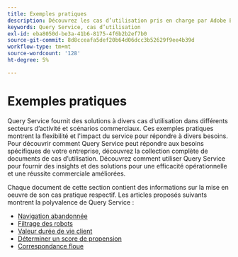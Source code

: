 ```yaml
---
title: Exemples pratiques
description: Découvrez les cas d’utilisation pris en charge par Adobe Experience Platform Query Service.
keywords: Query Service, cas d’utilisation
exl-id: eba8050d-be3a-41b6-8175-4f6b2b2ef7b0
source-git-commit: 8d8cceafa5def20b64d06dcc3b52629f9ee4b39d
workflow-type: tm+mt
source-wordcount: '128'
ht-degree: 5%

---
```


# Exemples pratiques

Query Service fournit des solutions à divers cas d’utilisation dans différents secteurs d’activité et scénarios commerciaux. Ces exemples pratiques montrent la flexibilité et l&#39;impact du service pour répondre à divers besoins. Pour découvrir comment Query Service peut répondre aux besoins spécifiques de votre entreprise, découvrez la collection complète de documents de cas d’utilisation. Découvrez comment utiliser Query Service pour fournir des insights et des solutions pour une efficacité opérationnelle et une réussite commerciale améliorées.

Chaque document de cette section contient des informations sur la mise en oeuvre de son cas pratique respectif. Les articles proposés suivants montrent la polyvalence de Query Service :

- [Navigation abandonnée](./abandoned-browse.md)
- [Filtrage des robots](./bot-filtering.md)
- [Valeur durée de vie client](./customer-lifetime-value.md)
- [Déterminer un score de propension](./propensity-score.md)
- [Correspondance floue](./fuzzy-match.md)
